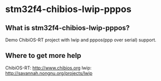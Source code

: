 stm32f4-chibios-lwip-pppos
==========================

What is stm32f4-chibios-lwip-pppos?
-----------------------------------

Demo ChibiOS-RT project with lwip and pppos(ppp over serial) support.

Where to get more help
----------------------
ChibiOS-RT: http://www.chibios.org
lwip: http://savannah.nongnu.org/projects/lwip


